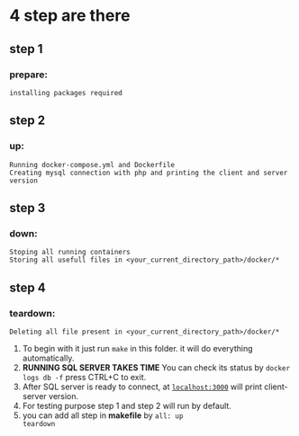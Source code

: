 # 4 step are there

## step 1
### prepare:
	installing packages required

## step 2
### up:
	Running docker-compose.yml and Dockerfile
	Creating mysql connection with php and printing the client and server version

## step 3
### down:
	Stoping all running containers
	Storing all usefull files in <your_current_directory_path>/docker/*

## step 4
### teardown:
	Deleting all file present in <your_current_directory_path>/docker/*

1) To begin with it just run <code>make</code> in this folder. it will do everything automatically.
2) <b>RUNNING SQL SERVER TAKES TIME</b> You can check its status by <code>docker logs db -f</code> press CTRL+C to exit.
3) After SQL server is ready to connect, at <a href="http://localhost:3000"><code>localhost:3000</code></a> will print client-server version.
4) For testing purpose step 1 and step 2 will run by default.
5) you can add all step in <b>makefile</b> by <code>all: up teardown</code>
